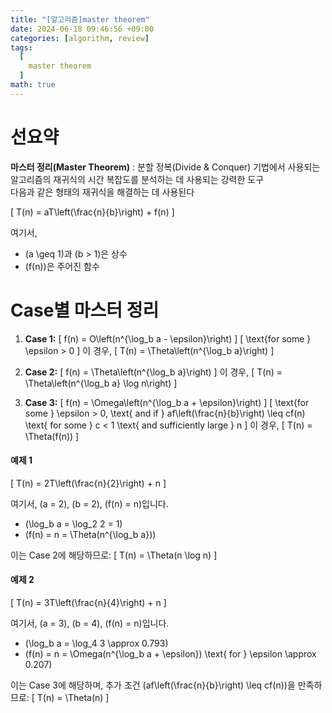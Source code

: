 ```yaml
---
title: "[알고리즘]master theorem"
date: 2024-06-18 09:46:56 +09:00
categories: [algorithm, review]
tags:
  [
    master theorem
  ]
math: true
---
```


# **선요약**

**마스터 정리(Master Theorem)** : 분할 정복(Divide & Conquer) 기법에서 사용되는 알고리즘의 재귀식의 시간 복잡도를 분석하는 데 사용되는 강력한 도구
<br/>
다음과 같은 형태의 재귀식을 해결하는 데 사용된다

\[ T(n) = aT\left(\frac{n}{b}\right) + f(n) \]

여기서,
- \(a \geq 1\)과 \(b > 1\)은 상수
- \(f(n)\)은 주어진 함수

# **Case별 마스터 정리**

1. **Case 1:**
   \[ f(n) = O\left(n^{\log_b a - \epsilon}\right) \]
   \[ \text{for some } \epsilon > 0 \]
   이 경우,
   \[ T(n) = \Theta\left(n^{\log_b a}\right) \]

2. **Case 2:**
   \[ f(n) = \Theta\left(n^{\log_b a}\right) \]
   이 경우,
   \[ T(n) = \Theta\left(n^{\log_b a} \log n\right) \]

3. **Case 3:**
   \[ f(n) = \Omega\left(n^{\log_b a + \epsilon}\right) \]
   \[ \text{for some } \epsilon > 0, \text{ and if } af\left(\frac{n}{b}\right) \leq cf(n) \text{ for some } c < 1 \text{ and sufficiently large } n \]
   이 경우,
   \[ T(n) = \Theta(f(n)) \]

#### **예제 1**
\[ T(n) = 2T\left(\frac{n}{2}\right) + n \]

여기서, \(a = 2\), \(b = 2\), \(f(n) = n\)입니다.
- \(\log_b a = \log_2 2 = 1\)
- \(f(n) = n = \Theta(n^{\log_b a})\)

이는 Case 2에 해당하므로:
\[ T(n) = \Theta(n \log n) \]

#### **예제 2**
\[ T(n) = 3T\left(\frac{n}{4}\right) + n \]

여기서, \(a = 3\), \(b = 4\), \(f(n) = n\)입니다.
- \(\log_b a = \log_4 3 \approx 0.793\)
- \(f(n) = n = \Omega(n^{\log_b a + \epsilon}) \text{ for } \epsilon \approx 0.207\)

이는 Case 3에 해당하며, 추가 조건 \(af\left(\frac{n}{b}\right) \leq cf(n)\)을 만족하므로:
\[ T(n) = \Theta(n) \]

